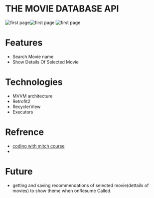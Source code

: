 # THE MOVIE DATABASE API

  ![first page](https://github.com/nima-abdpoor/TMBD/blob/master/app/src/main/res/raw/1.jpg)![first page](https://github.com/nima-abdpoor/TMBD/blob/master/app/src/main/res/raw/2.jpg)
  ![first page](https://github.com/nima-abdpoor/TMBD/blob/master/app/src/main/res/raw/3.jpg)

# Features
 - Search Movie name 
 - Show Details Of Selected Movie
 
# Technologies
 - MVVM architecture
 - Retrofit2
 - RecyclerView
 - Executors
 
# Refrence
 - [coding with mitch course](https://codingwithmitch.com/courses/rest-api-mvvm-retrofit2/)
 -

# Future
 - getting and saving recommendations of selected movie(dettails of movies) to show theme when onResume Called.
